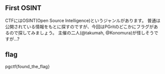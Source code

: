 ## First OSINT
CTFにはOSINT(Open Source Intelligence)というジャンルがあります。
普通は公開されている情報をもとに探すのですが、今回はPGritのどこかにフラグがあるので探してみましょう。
主催の二人(@takumah, @Konomura)が怪しそうですが…?

## flag
pgctf{found_the_flag}
